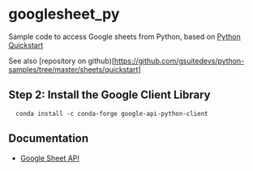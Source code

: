 # googlesheet_py
Sample code to access Google sheets from Python, based on [Python Quickstart](https://developers.google.com/sheets/api/quickstart/python)

See also [repository on github)[https://github.com/gsuitedevs/python-samples/tree/master/sheets/quickstart]

## Step 2: Install the Google Client Library


```
  conda install -c conda-forge google-api-python-client
```

## Documentation

* [Google Sheet API](https://developers.google.com/sheets/api/reference/rest/)